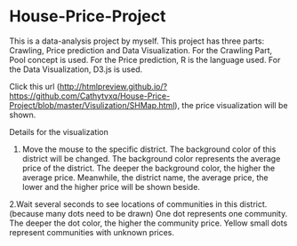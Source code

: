 # House-Price-Project
This is a data-analysis project by myself.
This project has three parts: Crawling, Price prediction and Data Visualization.
For the Crawling Part, Pool concept is used.
For the Price prediction, R is the language used.
For the Data Visualization, D3.js is used.

Click this url (http://htmlpreview.github.io/?https://github.com/Cathytvxq/House-Price-Project/blob/master/Visulization/SHMap.html), the price visualization will be shown. 


Details for the visualization
1. Move the mouse to the specific district. 
The background color of this district will be changed. The background color represents the average price of the district. The deeper the background color, the higher the average price. Meanwhile, the district name, the average price, the lower and the higher price will be shown beside.

2.Wait several seconds to see locations of communities in this district. (because many dots need to be drawn)
One dot represents one community. The deeper the dot color, the higher the community price. Yellow small dots represent communities with unknown prices.
